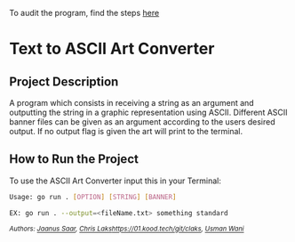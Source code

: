 To audit the program, find the steps [here](https://github.com/01-edu/public/tree/master/subjects/ascii-art/output/audit)

# Text to ASCII Art Converter

## Project Description

A program which consists in receiving a string as an argument and outputting the string in a graphic representation using ASCII. Different ASCII banner files can be given as an argument according to the users desired output. If no output flag is given the art will print to the terminal.

## How to Run the Project

To use the ASCII Art Converter input this in your Terminal:
```bash
Usage: go run . [OPTION] [STRING] [BANNER]

EX: go run . --output=<fileName.txt> something standard

```

_<sup>Authors: [Jaanus Saar](https://01.kood.tech/git/jsaar), [Chris Laks]()https://01.kood.tech/git/claks, [Usman Wani](https://01.kood.tech/git/uwani)_</sup>